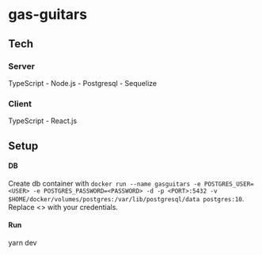 # gas-guitars

## Tech
 ### Server
 TypeScript - Node.js - Postgresql - Sequelize
 ### Client
 TypeScript - React.js

## Setup

 #### DB
  Create db container with `docker run --name gasguitars -e POSTGRES_USER=<USER> -e POSTGRES_PASSWORD=<PASSWORD> -d -p <PORT>:5432 -v $HOME/docker/volumes/postgres:/var/lib/postgresql/data postgres:10`. Replace <> with your credentials.

 #### Run
  yarn dev
